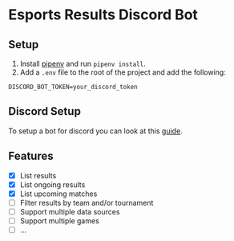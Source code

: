 # Esports Results Discord Bot

## Setup

1. Install [pipenv](https://pipenv.readthedocs.io/en/latest/) and run `pipenv install`.
2. Add a `.env` file to the root of the project and add the following:
```
DISCORD_BOT_TOKEN=your_discord_token
```

## Discord Setup

To setup a bot for discord you can look at this [guide](https://discordjs.guide/preparations/setting-up-a-bot-application.html).

## Features

- [x] List results
- [x] List ongoing results
- [x] List upcoming matches
- [ ] Filter results by team and/or tournament
- [ ] Support multiple data sources
- [ ] Support multiple games
- [ ] ...
